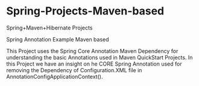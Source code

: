 # Spring-Projects-Maven-based
Spring+Maven+Hibernate Projects

Spring Annotation Example Maven based

This Project uses the Spring Core Annotation Maven Dependency for understanding the basic Annotations used in Maven QuickStart Projects. In this Project we have an insight on he CORE Spring Annotation used for removing the Dependency of Configuration.XML file in AnnotationConfigApplicationContext().
